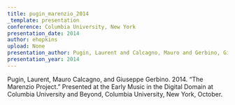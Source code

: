 ```yaml
---
title: pugin_marenzio_2014
_template: presentation
conference: Columbia University, New York
presentation_date: 2014
author: ehopkins
upload: None
presentation_author: Pugin, Laurent and Calcagno, Mauro and Gerbino, Giuseppe
presentation_year: 2014
---
```

Pugin, Laurent, Mauro Calcagno, and Giuseppe Gerbino. 2014. “The Marenzio Project.” Presented at the Early Music in the Digital Domain at Columbia University and Beyond, Columbia University, New York, October.